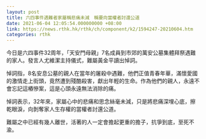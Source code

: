 ```yaml
---
layout: post
title: 六四事件遇難者家屬稱悲痛未減　稱要向當權者討還公道
date: 2021-06-04 12:05:54.000000000 +08:00
link: https://news.rthk.hk/rthk/ch/component/k2/1594247-20210604.htm
categories: rthk
---
```


今日是六四事件32周年，「天安門母親」7名成員到市郊的萬安公墓集體拜祭遇難的家人。發言人尤維潔主持儀式，難屬黃金平讀出悼詞。

悼詞指，8名安息公墓的親人在當年的屠殺中遇難，他們正值青春年華，滿懷愛國的激情走上街頭，竟然遭到殘酷殺害，獻出年輕的生命。作為他們的親人，永遠不會忘記這樁慘案，這是心頭永遠無法消除的痛。

悼詞表示，32年來，家屬心中的悲痛和思念絲毫未減，只是將悲痛深埋心底，擦乾眼淚，向剝奪家人生存權的當權者討還公道。

難屬之中已經有幾人離世，活著的人一定會擔起更重的擔子，抗爭到底，至死不渝。
